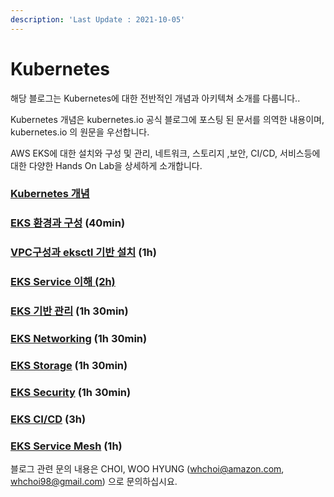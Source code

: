 ```yaml
---
description: 'Last Update : 2021-10-05'
---
```


# Kubernetes

해당 블로그는 Kubernetes에 대한 전반적인 개념과 아키텍쳐 소개를 다룹니다..

Kubernetes 개념은 kubernetes.io 공식 블로그에 포스팅 된 문서를 의역한 내용이며, kubernetes.io 의 원문을 우선합니다.

AWS EKS에 대한 설치와 구성 및 관리, 네트워크, 스토리지 ,보안, CI/CD, 서비스등에 대한 다양한 Hands On Lab을 상세하게 소개합니다.

### [Kubernetes 개념](tip/kubernetes-concept/)

### [EKS 환경과 구성](eks/) (40min)

### [VPC구성과 eksctl 기반 설치](vpc-eksctl/) (1h)

### [EKS Service 이해 (2h)](./#eks-2h)

### [EKS 기반 관리](eks-2/) (1h 30min)

### [EKS Networking](eks-networking/) (1h 30min)

### [EKS Storage](eks-storage/) (1h 30min)

### [EKS Security](eks-security/) (1h 30min)

### [EKS CI/CD](eks-cicd/) (3h)

### [EKS Service Mesh](eks-service-mesh/) (1h)



블로그 관련 문의 내용은 CHOI, WOO HYUNG ([whchoi@amazon.com](mailto:whcho@amazon.com), [whchoi98@gmail.com](mailto:whchoi98@gmail.com)) 으로 문의하십시요.
